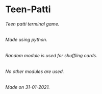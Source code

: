 # Teen-Patti
###### Teen patti terminal game.
###### Made using python.
###### Random module is used for shuffling cards.
###### No other modules are used.
###### Made on 31-01-2021.
